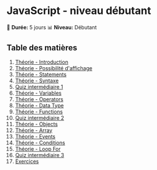 # JavaScript - niveau débutant

:calendar: **Durée:** 5 jours
:bar_chart: **Niveau:** Débutant

## Table des matières

1. [Théorie - Introduction](01-theorie-js-intro.md)
2. [Théorie - Possibilité d'affichage](02-theorie-js-display.md)
3. [Théorie - Statements](03-theorie-js-statement.md)
4. [Théorie - Syntaxe](04-theorie-js-syntax.md)
5. [Quiz intermédiaire 1](05-quiz-intermediaire-1.md)
6. [Théorie - Variables](06-theorie-js-variables.md)
7. [Théorie - Operators](07-theorie-js-operators.md)
8. [Théorie - Data Type](08-theorie-js-dataType.md)
9.  [Théorie - Functions](09-theorie-js-functions.md)
10. [Quiz intermédiaire 2](10-quiz-intermediaire-2.md)
11. [Théorie - Objects](11-theorie-js-objets.md)
12. [Théorie - Array](12-theorie-js-array.md)
13. [Théorie - Events](13-theorie-js-events.md)
14. [Théorie - Conditions](14-theorie-js-conditions.md)
15. [Théorie - Loop For](15-theorie-js-loop.md)
16. [Quiz intermédiaire 3](16-quiz-intermediaire-3.md)
17. [Exercices](17-exercices.md)